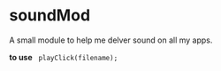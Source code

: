 # soundMod
A small module to help me delver sound on all my apps.

**to use**
<code>
	playClick(filename);
</code>